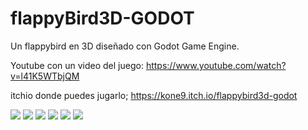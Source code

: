 # flappyBird3D-GODOT
Un flappybird en 3D diseñado con Godot Game Engine.

Youtube con un video del juego:
https://www.youtube.com/watch?v=l41K5WTbjQM

itchio donde puedes jugarlo;
https://kone9.itch.io/flappybird3d-godot

<a href='https://drive.google.com/file/d/1vxn_DGH-kbzGJkzQVdQ8NBhWIcnD1xsT/view?usp=drive_open&amp;usp=embed_facebook&source=ctrlq.org'><img src='https://lh6.googleusercontent.com/CePLxyE0Fyz5Vq7emsQ0wF1_NdtduYL1i3ix2beQnaB-9j4HGci11yJ5NDg=w2400' /></a>
<a href='https://drive.google.com/file/d/1D6CplY-Ao1GNMryf3PuSIppEriyY3k3h/view?usp=drive_open&amp;usp=embed_facebook&source=ctrlq.org'><img src='https://lh5.googleusercontent.com/ZeV7LO5c8AL2z8Bk9IeKKhSz6b3x0NY566JdirgiOTRIh622WLZJR4SoV9Y=w2400' /></a>
<a href='https://drive.google.com/file/d/19DxIm9KicSZwkCHj0v7ztt14P3UhIpYR/view?usp=drive_open&amp;usp=embed_facebook&source=ctrlq.org'><img src='https://lh6.googleusercontent.com/AtxTmWzEX0M2MuprFN02ga5A1GJhPmiajWJZW9t5z3YeIVzdVS8sMl-xcfg=w2400' /></a>
<a href='https://drive.google.com/file/d/1CGJJwUCT0jt_jdoOb2ZFTD0E0VbC7hQR/view?usp=drive_open&amp;usp=embed_facebook&source=ctrlq.org'><img src='https://lh6.googleusercontent.com/uIAvhcC_T9E6iWXLfYODffYwOcDOA8e_ncflBzkxYW_qlmUrEs_NCBEH9iM=w2400' /></a>
<a href='https://drive.google.com/file/d/1wPFU1TfYWLJmgmqBQRCXppVx37CI7Kul/view?usp=drive_open&amp;usp=embed_facebook&source=ctrlq.org'><img src='https://lh5.googleusercontent.com/iltSheBzrhupkD-YwNbgXVfLeITw8Jq4rgiTCwEjAZGYQ2_jzSU9P2pgYgk=w2400' /></a>
<a href='https://drive.google.com/file/d/1lPH53iiSTZmi3459_X0x49koAz_NuU95/view?usp=drive_open&amp;usp=embed_facebook&source=ctrlq.org'><img src='https://lh4.googleusercontent.com/J1a9ZAbVaQYE-n5o-7O8gRXmRdTziJ4tNTJXzltM5E0io243foehVj9SXVg=w2400' /></a>
